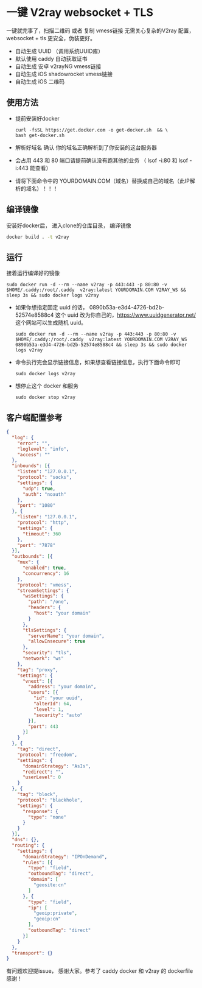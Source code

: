 # 一键 V2ray websocket + TLS

一键就完事了，扫描二维码 或者 复制 vmess链接 无需关心复杂的V2ray 配置，websocket + tls 更安全，伪装更好。

* 自动生成 UUID （调用系统UUID库）
* 默认使用 caddy 自动获取证书
* 自动生成 安卓 v2rayNG vmess链接
* 自动生成 iOS shadowrocket vmess链接
* 自动生成 iOS 二维码

## 使用方法

* 提前安装好docker 
  
  ```
  curl -fsSL https://get.docker.com -o get-docker.sh  && \
  bash get-docker.sh
  ```

* 解析好域名 确认 你的域名正确解析到了你安装的这台服务器

* 会占用 443 和 80 端口请提前确认没有跑其他的业务 （ lsof -i:80 和 lsof -i:443 能查看）

* 请将下面命令中的 YOURDOMAIN.COM（域名）替换成自己的域名（此IP解析的域名）！！！

## 编译镜像

安装好docker后， 进入clone的仓库目录， 编译镜像

```bash
docker build . -t v2ray
```

## 运行

接着运行编译好的镜像

```
sudo docker run -d --rm --name v2ray -p 443:443 -p 80:80 -v $HOME/.caddy:/root/.caddy  v2ray:latest YOURDOMAIN.COM V2RAY_WS && sleep 3s && sudo docker logs v2ray
```

* 如果你想指定固定 uuid 的话， 0890b53a-e3d4-4726-bd2b-52574e8588c4 这个 uuid 改为你自己的，https://www.uuidgenerator.net/ 这个网站可以生成随机 uuid。
  
  ```
  sudo docker run -d --rm --name v2ray -p 443:443 -p 80:80 -v $HOME/.caddy:/root/.caddy  v2ray:latest YOURDOMAIN.COM V2RAY_WS 0890b53a-e3d4-4726-bd2b-52574e8588c4 && sleep 3s && sudo docker logs v2ray
  ```

* 命令执行完会显示链接信息，如果想查看链接信息，执行下面命令即可
  
  ```
  sudo docker logs v2ray
  ```

* 想停止这个 docker 和服务
  
  ```
  sudo docker stop v2ray
  ```

## 客户端配置参考



```json
{
  "log": {
    "error": "",
    "loglevel": "info",
    "access": ""
  },
  "inbounds": [{
    "listen": "127.0.0.1",
    "protocol": "socks",
    "settings": {
      "udp": true,
      "auth": "noauth"
    },
    "port": "1080"
  }, {
    "listen": "127.0.0.1",
    "protocol": "http",
    "settings": {
      "timeout": 360
    },
    "port": "7878"
  }],
  "outbounds": [{
    "mux": {
      "enabled": true,
      "concurrency": 16
    },
    "protocol": "vmess",
    "streamSettings": {
      "wsSettings": {
        "path": "/one",
        "headers": {
          "host": "your domain"
        }
      },
      "tlsSettings": {
        "serverName": "your domain",
        "allowInsecure": true
      },
      "security": "tls",
      "network": "ws"
    },
    "tag": "proxy",
    "settings": {
      "vnext": [{
        "address": "your domain",
        "users": [{
          "id": "your uuid",
          "alterId": 64,
          "level": 1,
          "security": "auto"
        }],
        "port": 443
      }]
    }
  }, {
    "tag": "direct",
    "protocol": "freedom",
    "settings": {
      "domainStrategy": "AsIs",
      "redirect": "",
      "userLevel": 0
    }
  }, {
    "tag": "block",
    "protocol": "blackhole",
    "settings": {
      "response": {
        "type": "none"
      }
    }
  }],
  "dns": {},
  "routing": {
    "settings": {
      "domainStrategy": "IPOnDemand",
      "rules": [{
        "type": "field",
        "outboundTag": "direct",
        "domain": [
          "geosite:cn"
        ]
      }, {
        "type": "field",
        "ip": [
          "geoip:private",
          "geoip:cn"
        ],
        "outboundTag": "direct"
      }]
    }
  },
  "transport": {}
}
```



有问题欢迎提issue， 感谢大家。参考了 caddy docker 和 v2ray 的 dockerfile 感谢！
